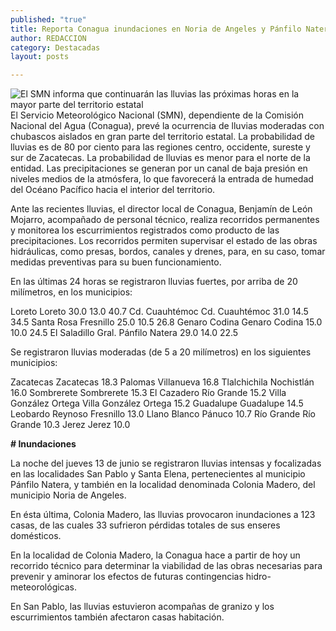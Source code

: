 ```yaml
---
published: "true"
title: Reporta Conagua inundaciones en Noria de Angeles y Pánfilo Natera; realiza monitoreo y supervisión de cauces y obras
author: REDACCION
category: Destacadas
layout: posts

---
```


![El SMN informa que continuarán las lluvias las próximas horas en la mayor parte del territorio estatal](/http://i.imgur.com/Zsgf8kUm.jpg)El Servicio Meteorológico Nacional (SMN), dependiente de la Comisión Nacional del Agua (Conagua), prevé la ocurrencia de lluvias moderadas con chubascos aislados en gran parte del territorio estatal. La probabilidad de lluvias es de 80 por ciento para las regiones centro, occidente, sureste y sur de Zacatecas. La probabilidad de lluvias es menor para el norte de la entidad. Las precipitaciones se generan  por un canal de baja presión en niveles medios de la atmósfera, lo que favorecerá la entrada de humedad del Océano Pacífico hacia el interior del territorio.

Ante las recientes lluvias, el director local de Conagua, Benjamín de León Mojarro, acompañado de personal técnico, realiza recorridos permanentes  y monitorea los escurrimientos registrados como producto de las precipitaciones. Los recorridos permiten supervisar el estado de las obras hidráulicas, como presas, bordos, canales y drenes, para, en su caso, tomar medidas preventivas para su buen funcionamiento.

En las últimas 24 horas se registraron lluvias fuertes, por arriba de 20 milímetros, en los municipios:

Loreto	Loreto	30.0 	13.0 	40.7 
Cd. Cuauhtémoc	Cd. Cuauhtémoc	31.0 	14.5 	34.5 
Santa Rosa	Fresnillo	25.0 	10.5 	26.8 
Genaro Codina	Genaro Codina	15.0 	10.0 	24.5 
El Saladillo	Gral. Pánfilo Natera	29.0 	14.0 	22.5 

Se registraron lluvias moderadas (de 5 a 20 milímetros) en los siguientes municipios:

Zacatecas	Zacatecas	18.3 
Palomas	Villanueva	16.8 
Tlalchichila	Nochistlán	16.0 
Sombrerete	Sombrerete	15.3 
El Cazadero	Río Grande	15.2 
Villa González Ortega	Villa González Ortega	15.2 
Guadalupe	Guadalupe	14.5 
Leobardo Reynoso	Fresnillo	13.0 
Llano Blanco	Pánuco	10.7 
Río Grande	Río Grande	10.3 
Jerez	Jerez	10.0 
  

**# Inundaciones**

La noche del jueves 13 de junio se registraron lluvias intensas y focalizadas en las localidades San Pablo y Santa Elena, pertenecientes al municipio Pánfilo Natera, y también en la localidad denominada Colonia Madero, del municipio Noria de Angeles.

En ésta última, Colonia Madero, las lluvias provocaron inundaciones a 123 casas, de las cuales 33 sufrieron pérdidas totales de sus enseres domésticos.

En la localidad de Colonia Madero, la Conagua hace a partir de hoy un recorrido técnico para determinar la viabilidad de las obras necesarias para prevenir y aminorar los efectos de futuras contingencias hidro-meteorológicas.

En San Pablo, las lluvias estuvieron acompañas de granizo y los escurrimientos también afectaron casas habitación.
